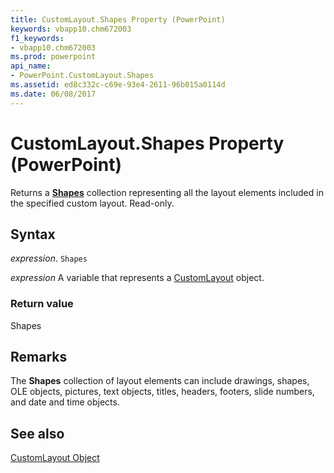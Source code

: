 ```yaml
---
title: CustomLayout.Shapes Property (PowerPoint)
keywords: vbapp10.chm672003
f1_keywords:
- vbapp10.chm672003
ms.prod: powerpoint
api_name:
- PowerPoint.CustomLayout.Shapes
ms.assetid: ed8c332c-c69e-93e4-2611-96b015a0114d
ms.date: 06/08/2017
---
```



# CustomLayout.Shapes Property (PowerPoint)

Returns a  **[Shapes](PowerPoint.Shapes.md)** collection representing all the layout elements included in the specified custom layout. Read-only.


## Syntax

 _expression_. `Shapes`

 _expression_ A variable that represents a [CustomLayout](./PowerPoint.CustomLayout.md) object.


### Return value

Shapes


## Remarks

The  **Shapes** collection of layout elements can include drawings, shapes, OLE objects, pictures, text objects, titles, headers, footers, slide numbers, and date and time objects.


## See also


[CustomLayout Object](PowerPoint.CustomLayout.md)

